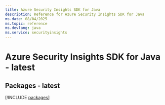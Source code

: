 ```yaml
---
title: Azure Security Insights SDK for Java
description: Reference for Azure Security Insights SDK for Java
ms.date: 08/04/2025
ms.topic: reference
ms.devlang: java
ms.service: securityinsights
---
```

# Azure Security Insights SDK for Java - latest
## Packages - latest
[!INCLUDE [packages](security-insights-index.md)]